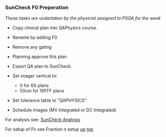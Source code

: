 ### SunCheck F0 Preperation

_These tasks are undertaken by the physicist assigned to PSQA for the week_

- Copy clinical plan into QAPhysics course.
- Rename by adding F0.
- Remove any gating
- Planning approve this plan. 
- Export QA plan to SunCheck.
- Set imager vertical to:

	- 0 for 6X plans
	- 50cm for 10FFF plans

- Set tolerance table to "QAPHYSICS"
- Schedule images (MV Integrated or DC Integrated)


For analysis see: [SunCheck Analysis](SunCheckAnalysis.md)

For setup of Fn see Fraction n setup
[up](README.md)
[top](../README.md)
